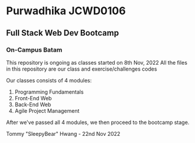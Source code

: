# Purwadhika JCWD0106
## Full Stack Web Dev Bootcamp
### On-Campus Batam

This repository is ongoing as classes started on 8th Nov, 2022
All the files in this repository are our class and exercise/challenges codes

Our classes consists of 4 modules:
1. Programming Fundamentals
2. Front-End Web
3. Back-End Web
4. Agile Project Management

After we've passed all 4 modules, we then proceed to the bootcamp stage.

Tommy "SleepyBear" Hwang - 22nd Nov 2022